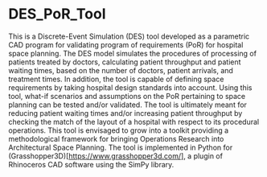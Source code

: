 # DES_PoR_Tool

This is a Discrete-Event Simulation (DES) tool developed as a parametric CAD program for validating program of requirements (PoR) for hospital space planning. The DES model simulates the procedures of processing of patients treated by doctors, calculating patient throughput and patient waiting times, based on the number of doctors, patient arrivals, and treatment times. In addition, the tool is capable of defining space requirements by taking hospital design standards into account. Using this tool, what-if scenarios and assumptions on the PoR pertaining to space planning can be tested and/or validated. The tool is ultimately meant for reducing patient waiting times and/or increasing patient throughput by checking the match of the layout of a hospital with respect to its procedural operations. This tool is envisaged to grow into a toolkit providing a methodological framework for bringing Operations Research into Architectural Space Planning. The tool is implemented in Python for (Grasshopper3D)[https://www.grasshopper3d.com/], a plugin of Rhinoceros CAD software using the SimPy library.
